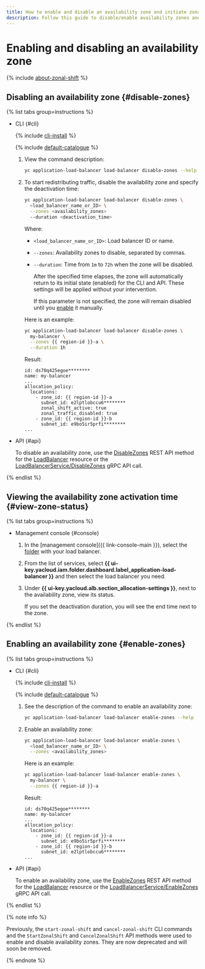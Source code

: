 ```yaml
---
title: How to enable and disable an availability zone and initiate zonal shift on an L7 {{ alb-full-name }}
description: Follow this guide to disable/enable availability zones and test traffic redistribution on the L7 load balancer.
---
```


# Enabling and disabling an availability zone

{% include [about-zonal-shift](../../../_includes/application-load-balancer/about-zonal-shift.md) %}

## Disabling an availability zone {#disable-zones}

{% list tabs group=instructions %}

- CLI {#cli}

  {% include [cli-install](../../../_includes/cli-install.md) %}

  {% include [default-catalogue](../../../_includes/default-catalogue.md) %}

  1. View the command description:

      ```bash
      yc application-load-balancer load-balancer disable-zones --help
      ```

  1. To start redistributing traffic, disable the availability zone and specify the deactivation time:

      ```bash
      yc application-load-balancer load-balancer disable-zones \
        <load_balancer_name_or_ID> \
        --zones <availability_zones>
        --duration <deactivation_time>
      ```

      Where:

      * `<load_balancer_name_or_ID>`: Load balancer ID or name.
      * `--zones`: Availability zones to disable, separated by commas.
      * `--duration`: Time from `1m` to `72h` when the zone will be disabled.
      
         After the specified time elapses, the zone will automatically return to its initial state (enabled) for the CLI and API. These settings will be applied without your intervention.
         
         If this parameter is not specified, the zone will remain disabled until you [enable](#enable-zones) it manually.
  
      Here is an example:

      ```bash
      yc application-load-balancer load-balancer disable-zones \
        my-balancer \
        --zones {{ region-id }}-a \
        --duration 1h
      ```

      Result:

      ```text
      id: ds70q425egoe********
      name: my-balancer
      ...
      allocation_policy:
        locations:
          - zone_id: {{ region-id }}-a
            subnet_id: e2lptlobccu6********
            zonal_shift_active: true
            zonal_traffic_disabled: true
          - zone_id: {{ region-id }}-b
            subnet_id: e9bo5ir5prfi********
      ...
      ```

- API {#api}

  To disable an availability zone, use the [DisableZones](../../api-ref/LoadBalancer/disableZones.md) REST API method for the [LoadBalancer](../../api-ref/LoadBalancer/index.md) resource or the [LoadBalancerService/DisableZones](../../api-ref/grpc/LoadBalancer/disableZones.md) gRPC API call.

{% endlist %}

## Viewing the availability zone activation time {#view-zone-status}

{% list tabs group=instructions %}

- Management console {#console}

  1. In the [management console]({{ link-console-main }}), select the [folder](../../../resource-manager/concepts/resources-hierarchy.md#folder) with your load balancer.
  1. From the list of services, select **{{ ui-key.yacloud.iam.folder.dashboard.label_application-load-balancer }}** and then select the load balancer you need.
  1. Under **{{ ui-key.yacloud.alb.section_allocation-settings }}**, next to the availability zone, view its status.

      If you set the deactivation duration, you will see the end time next to the zone.

{% endlist %}

## Enabling an availability zone {#enable-zones}

{% list tabs group=instructions %}

- CLI {#cli}

  {% include [cli-install](../../../_includes/cli-install.md) %}

  {% include [default-catalogue](../../../_includes/default-catalogue.md) %}

  1. See the description of the command to enable an availability zone:

      ```bash
      yc application-load-balancer load-balancer enable-zones --help
      ```

  1. Enable an availability zone:

      ```bash
      yc application-load-balancer load-balancer enable-zones \
        <load_balancer_name_or_ID> \
        --zones <availability_zones>
      ```

      Here is an example:

      ```bash
      yc application-load-balancer load-balancer enable-zones \
        my-balancer \
        --zones {{ region-id }}-a
      ```

      Result:

      ```text
      id: ds70q425egoe********
      name: my-balancer
      ...
      allocation_policy:
        locations:
          - zone_id: {{ region-id }}-a
            subnet_id: e9bo5ir5prfi********
          - zone_id: {{ region-id }}-b
            subnet_id: e2lptlobccu6******** 
      ...
      ```

- API {#api}

  To enable an availability zone, use the [EnableZones](../../api-ref/LoadBalancer/enableZones.md) REST API method for the [LoadBalancer](../../api-ref/LoadBalancer/index.md) resource or the [LoadBalancerService/EnableZones](../../api-ref/grpc/LoadBalancer/enableZones.md) gRPC API call.

{% endlist %}

{% note info %}

Previously, the `start-zonal-shift` and `cancel-zonal-shift` CLI commands and the `StartZonalShift` and `CancelZonalShift` API methods were used to enable and disable availability zones. They are now deprecated and will soon be removed.

{% endnote %}
